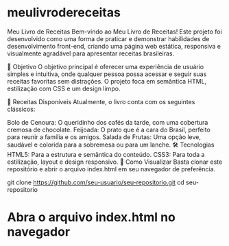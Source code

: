 # meulivrodereceitas
Meu Livro de Receitas
Bem-vindo ao Meu Livro de Receitas! Este projeto foi desenvolvido como uma forma de praticar e demonstrar habilidades de desenvolvimento front-end, criando uma página web estática, responsiva e visualmente agradável para apresentar receitas brasileiras.

🎯 Objetivo
O objetivo principal é oferecer uma experiência de usuário simples e intuitiva, onde qualquer pessoa possa acessar e seguir suas receitas favoritas sem distrações. O projeto foca em semântica HTML, estilização com CSS e um design limpo.

🍲 Receitas Disponíveis
Atualmente, o livro conta com os seguintes clássicos:

Bolo de Cenoura: O queridinho dos cafés da tarde, com uma cobertura cremosa de chocolate.
Feijoada: O prato que é a cara do Brasil, perfeito para reunir a família e os amigos.
Salada de Frutas: Uma opção leve, saudável e colorida para a sobremesa ou para um lanche.
🛠️ Tecnologias
HTML5: Para a estrutura e semântica do conteúdo.
CSS3: Para toda a estilização, layout e design responsivo.
🚀 Como Visualizar
Basta clonar este repositório e abrir o arquivo index.html em seu navegador de preferência.

git clone https://github.com/seu-usuario/seu-repositorio.git
cd seu-repositorio
# Abra o arquivo index.html no navegador
